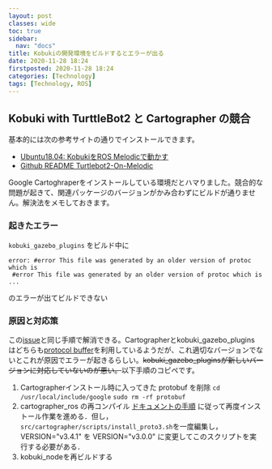 ```yaml
---
layout: post
classes: wide
toc: true
sidebar:
  nav: "docs"
title: Kobukiの開発環境をビルドするとエラーが出る
date: 2020-11-28 18:24
firstposted: 2020-11-28 18:24
categories: [Technology]
tags: [Technology, ROS]
---
```




## Kobuki with TurttleBot2 と Cartographer の競合

基本的には次の参考サイトの通りでインストールできます。

- [Ubuntu18.04: KobukiをROS Melodicで動かす](https://demura.net/lecture/16609.html)
- [Github README Turtlebot2-On-Melodic](https://github.com/gaunthan/Turtlebot2-On-Melodic)

Google Cartoghraperをインストールしている環境だとハマりました。競合的な問題が起きて、関連パッケージのバージョンがかみ合わずにビルドが通りません。解決法をメモしておきます。

<!-- more -->

### 起きたエラー

```kobuki_gazebo_plugins``` をビルド中に

```
error: #error This file was generated by an older version of protoc which is
 #error This file was generated by an older version of protoc which is ...
```

のエラーが出てビルドできない



### 原因と対応策

この[issue](https://github.com/AcutronicRobotics/gym-gazebo2/issues/13)と同じ手順で解消できる。Cartographerとkobuki_gazebo_plugins はどちらも[protocol buffer](https://developers.google.com/protocol-buffers)を利用しているようだが、これ適切なバージョンでないとこれが原因でエラーが起きるらしい。~~kobuki_gazebo_pluginsが新しいバージョンに対応していないのが悪い。~~以下手順のコピペです。

1. Cartographerインストール時に入ってきた protobuf を削除
   ```cd /usr/local/include/google```
   ```sudo rm -rf protobuf```
2. cartographer_ros の再コンパイル
   [ドキュメントの手順]( https://google-cartographer-ros.readthedocs.io/en/latest/compilation.html) に従って再度インストール作業を進める．但し，``` src/cartographer/scripts/install_proto3.sh```を一度編集し， VERSION="v3.4.1" を VERSION="v3.0.0" に変更してこのスクリプトを実行する必要がある．
3. kobuki_nodeを再ビルドする


